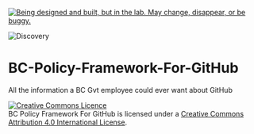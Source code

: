 <a rel="license" href="https://github.com/BCDevExchange/docs/wiki/State-Labels"><img alt="Being designed and built, but in the lab. May change, disappear, or be buggy." style="border-width:0" src="https://img.shields.io/badge/BCDevExchange-Discovery-yellow.svg" /></a>

![Discovery](https://img.shields.io/badge/BCDevExchange-Discovery-yellow.svg "Being designed and built, but in the lab. May change, disappear, or be buggy.") 


# BC-Policy-Framework-For-GitHub
All the information a BC Gvt employee could ever want about GitHub

<a rel="license" href="http://creativecommons.org/licenses/by/4.0/"><img alt="Creative Commons Licence" style="border-width:0" src="https://i.creativecommons.org/l/by/4.0/80x15.png" /></a><br /><span xmlns:dct="http://purl.org/dc/terms/" property="dct:title">BC Policy Framework For GitHub</span> is licensed under a <a rel="license" href="http://creativecommons.org/licenses/by/4.0/">Creative Commons Attribution 4.0 International License</a>.

